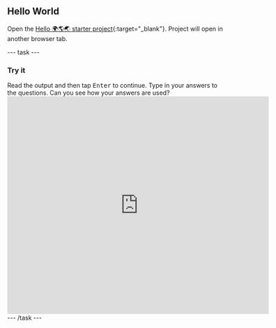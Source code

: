 ## Hello World

Open the [Hello 🌍🌎🌏 starter project](https://carrot-cake-proto.herokuapp.com/python/python-hello-starter){:target="_blank"}. Project will open in another browser tab.

--- task ---
### Try it
<div style="display: flex; flex-wrap: wrap">
<div style="flex-basis: 175px; flex-grow: 1">  
Read the output and then tap <kbd>Enter</kbd> to continue. 
Type in your answers to the questions. Can you see how your answers are used?
</div>
<div class="trinket">
  <iframe src="https://carrot-cake-proto.herokuapp.com/embed/viewer/python-emoji-example" width="600" height="500" frameborder="0" marginwidth="0" marginheight="0" allowfullscreen>
  </iframe>
</div>
</div>
--- /task ---


